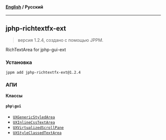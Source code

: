 #### [English](README.md) / **Русский**

---

## jphp-richtextfx-ext
> версия 1.2.4, создано с помощью JPPM.

RichTextArea for jphp-gui-ext

### Установка
```
jppm add jphp-richtextfx-ext@1.2.4
```

### АПИ
**Классы**

#### `php\gui`

- [`UXGenericStyledArea`](https://github.com/jphp-group/jphp-richtextfx-ext/blob/master/api-docs/classes/php/gui/UXGenericStyledArea.ru.md)
- [`UXInlineCssTextArea`](https://github.com/jphp-group/jphp-richtextfx-ext/blob/master/api-docs/classes/php/gui/UXInlineCssTextArea.ru.md)
- [`UXVirtualizedScrollPane`](https://github.com/jphp-group/jphp-richtextfx-ext/blob/master/api-docs/classes/php/gui/UXVirtualizedScrollPane.ru.md)
- [`UXStyleClassedTextArea`](https://github.com/jphp-group/jphp-richtextfx-ext/blob/master/api-docs/classes/php/gui/UXStyleClassedTextArea.ru.md)